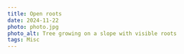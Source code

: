 ```yaml
---
title: Open roots
date: 2024-11-22
photo: photo.jpg
photo_alt: Tree growing on a slope with visible roots
tags: Misc
---
```

